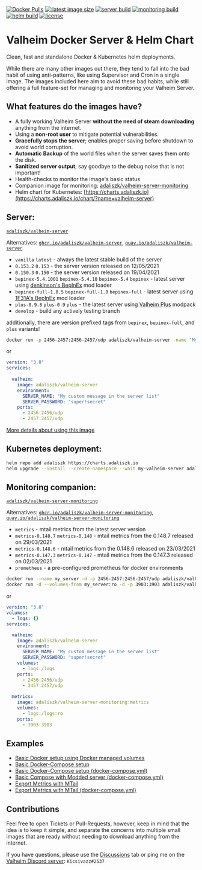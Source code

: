 [![Docker Pulls](https://img.shields.io/docker/pulls/adaliszk/valheim-server?label=Docker%20Pulls)](https://hub.docker.com/r/adaliszk/valheim-server)
[![:latest image size](https://img.shields.io/docker/image-size/adaliszk/valheim-server/latest?label=Image%20Size)](https://hub.docker.com/r/adaliszk/valheim-server)
[![server build](https://github.com/adaliszk/valheim-server/actions/workflows/cd-server.yml/badge.svg?label=Server)](https://github.com/adaliszk/valheim-server/actions/workflows/cd-server.yml)
[![monitoring build](https://github.com/adaliszk/valheim-server/actions/workflows/cd-monitoring.yml/badge.svg?label=Monitoring)](https://github.com/adaliszk/valheim-server/actions/workflows/cd-monitoring.yml)
[![helm build](https://github.com/adaliszk/valheim-server/actions/workflows/cd-helm.yml/badge.svg)](https://github.com/adaliszk/valheim-server/actions/workflows/cd-helm.yml)
[![license](https://img.shields.io/github/license/adaliszk/valheim-server?label=License)](https://github.com/adaliszk/valheim-server/LICENSE.md)

# Valheim Docker Server & Helm Chart
Clean, fast and standalone Docker & Kubernetes helm deployments.

While there are many other images out there, they tend to fall into the bad habit of using anti-patterns, like using 
Supervisor and Cron in a single image. The images included here aim to avoid these bad habits, while still offering a 
full feature-set for managing and monitoring your Valheim Server.


## What features do the images have?
- A fully working Valheim Server **without the need of steam downloading** anything from the internet.
- Using a **non-root user** to mitigate potential vulnerabilities.
- **Gracefully stops the server**; enables proper saving before shutdown to avoid world corruption.
- **Automatic Backup** of the world files when the server saves them onto the disk.
- **Sanitized server output**; say goodbye to the debug noise that is not important!
- Health-checks to monitor the image's basic status
- Companion image for monitoring: [adaliszk/valheim-server-monitoring](https://hub.docker.com/r/adaliszk/valheim-server-monitoring)
- Helm chart for Kubernetes: [https://charts.adaliszk.io](https://charts.adaliszk.io/chart/?name=valheim-server)


## Server:
[`adaliszk/valheim-server`](https://hub.docker.com/r/adaliszk/valheim-server)  

Alternatives:
[`ghcr.io/adaliszk/valheim-server`](https://ghcr.io/adaliszk/valheim-server), 
[`quay.io/adaliszk/valheim-server`](https://quay.io/adaliszk/valheim-server)

- `vanilla` `latest` - always the latest stable build of the server
- `0.153.2` `0.153` - the server version released on 12/05/2021
- `0.150.3` `0.150` - the server version released on 19/04/2021
- `bepinex-5.4.1001` `bepinex-5.4.10` `bepinex-5.4` `bepinex` - latest server using [denkinson's BepInEx](https://valheim.thunderstore.io/package/denikson/BepInExPack_Valheim) mod loader
- `bepinex-full-1.0.5` `bepinex-full-1.0` `bepinex-full` - latest server using [1F31A's BepInEx](https://valheim.thunderstore.io/package/1F31A/BepInEx_Valheim_Full) mod loader
- `plus-0.9.8` `plus-0.9` `plus` - the latest server using [Valheim Plus](https://github.com/valheimPlus/ValheimPlus) modpack
- `develop` - build any actively testing branch

additionally, there are version prefixed tags from `bepinex`, `bepinex-full`, and `plus` variants!

```bash
docker run -p 2456-2457:2456-2457/udp adaliszk/valheim-server -name "My Server" -password="super!secret"
```

or

```yaml
version: "3.8"
services:
    
  valheim:
    image: adaliszk/valheim-server
    environment:
      SERVER_NAME: "My custom message in the server list"
      SERVER_PASSWORD: "super!secret"
    ports:
      - 2456:2456/udp
      - 2457:2457/udp
```

[More details about using this image](docs/vanilla/README.md)

## Kubernetes deployment:

```bash
helm repo add adaliszk https://charts.adaliszk.io
helm upgrade --install --create-namespace --wait my-valheim-server adaliszk/valheim-server
```

## Monitoring companion:
[`adaliszk/valheim-server-monitoring`](https://hub.docker.com/r/adaliszk/valheim-server-monitoring)

Alternatives:
[`ghcr.io/adaliszk/valheim-server-monitoring`](https://ghcr.io/adaliszk/valheim-server-monitoring), 
[`quay.io/adaliszk/valheim-server-monitoring`](https://quay.io/adaliszk/valheim-server-monitoring)

- `metrics` - mtail metrics from the latest server version
- `metrics-0.148.7` `metrics-0.148` - mtail metrics from the 0.148.7 released on 29/03/2021
- `metrics-0.148.6` - mtail metrics from the 0.148.6 released on 23/03/2021
- `metrics-0.147.3` `metrics-0.147` - mtail metrics from the 0.147.3 released on 02/03/2021
- `prometheus` - a pre-configured prometheus for docker environments

```bash
docker run --name my_server -d -p 2456-2457:2456-2457/udp adaliszk/valheim-server
docker run -d --volumes-from my_server:ro -d -p 3903:3903 adaliszk/valheim-server-monitoring:metrics
```

or

```yaml
version: "3.8"
volumes:
  - logs: {}
services:

  valheim:
    image: adaliszk/valheim-server
    environment:
      SERVER_NAME: "My custom message in the server list"
      SERVER_PASSWORD: "super!secret"
    volumes:
      - logs:/logs
    ports:
      - 2456:2456/udp
      - 2457:2457/udp
  
  metrics:
    image: adaliszk/valheim-server-monitoring:metrics
    volumes:
      - logs:/logs:ro
    ports:
      - 3903:3903
```

## Examples 
- [Basic Docker setup using Docker managed volumes](docs/basic-Docker-setup.md)
- [Basic Docker-Compose setup](docs/basic-Docker-Compose-setup.md)
- [Basic Docker-Compose setup (docker-compose.yml)](docs/examples/compose-simple.yml)  
- [Basic Compose with Modded server (docker-compose.yml)](docs/examples/compose-modded.yml)
- [Export Metrics with MTail](docs/export-metrics-with-MTail.md)
- [Export Metrics with MTail (docker-compose.yml)](docs/examples/compose-with-metrics.yml)


## Contributions
Feel free to open Tickets or Pull-Requests, however, keep in mind that the idea is to keep it simple, and separate the
concerns into multiple small images that are ready without needing to download anything from the internet.

If you have questions, please use the [Discussions](https://github.com/adaliszk/valheim-server/discussions) tab or ping 
me on the [Valheim Discord server](https://discord.gg/valheim): `Kicsivazz#2537`
